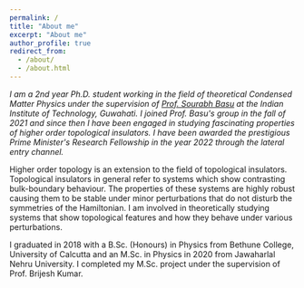 ```yaml
---
permalink: /
title: "About me"
excerpt: "About me"
author_profile: true
redirect_from: 
  - /about/
  - /about.html
---
```



_I am a 2nd year Ph.D. student working in the field of theoretical Condensed Matter Physics under the supervision of [Prof. Sourabh Basu](https://www.iitg.ac.in/physics/fac/saurabh/) at the Indian Institute of Technology, Guwahati. I joined Prof. Basu's group in the fall of 2021 and since then I have been engaged in studying fascinating properties of higher order topological insulators. I have been awarded the prestigious Prime Minister's Research Fellowship in the year 2022 through the lateral entry channel._

 Higher order topology is an extension to the field of topological insulators. Topological insulators in general refer to systems which show contrasting bulk-boundary behaviour. The properties of these systems are highly robust causing them to be stable under minor perturbations that do not disturb the symmetries of the Hamiltonian. I am involved in theoretically studying systems that show topological features and how they behave under various perturbations.

I graduated in 2018 with a B.Sc. (Honours) in Physics from Bethune College, University of Calcutta and an M.Sc. in Physics in 2020 from Jawaharlal Nehru University. I completed my M.Sc. project under the supervision of Prof. Brijesh Kumar.

